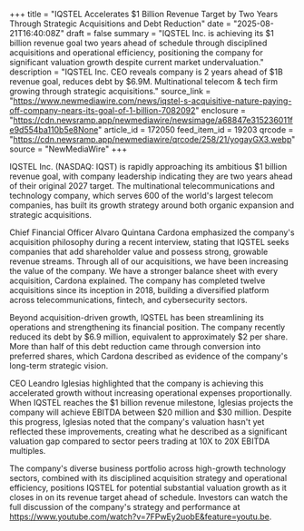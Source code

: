 +++
title = "IQSTEL Accelerates $1 Billion Revenue Target by Two Years Through Strategic Acquisitions and Debt Reduction"
date = "2025-08-21T16:40:08Z"
draft = false
summary = "IQSTEL Inc. is achieving its $1 billion revenue goal two years ahead of schedule through disciplined acquisitions and operational efficiency, positioning the company for significant valuation growth despite current market undervaluation."
description = "IQSTEL Inc. CEO reveals company is 2 years ahead of $1B revenue goal, reduces debt by $6.9M. Multinational telecom & tech firm growing through strategic acquisitions."
source_link = "https://www.newmediawire.com/news/iqstel-s-acquisitive-nature-paying-off-company-nears-its-goal-of-1-billion-7082092"
enclosure = "https://cdn.newsramp.app/newmediawire/newsimage/a68847e315236011fe9d554ba110b5e8None"
article_id = 172050
feed_item_id = 19203
qrcode = "https://cdn.newsramp.app/newmediawire/qrcode/258/21/yogayGX3.webp"
source = "NewMediaWire"
+++

<p>IQSTEL Inc. (NASDAQ: IQST) is rapidly approaching its ambitious $1 billion revenue goal, with company leadership indicating they are two years ahead of their original 2027 target. The multinational telecommunications and technology company, which serves 600 of the world's largest telecom companies, has built its growth strategy around both organic expansion and strategic acquisitions.</p><p>Chief Financial Officer Alvaro Quintana Cardona emphasized the company's acquisition philosophy during a recent interview, stating that IQSTEL seeks companies that add shareholder value and possess strong, growable revenue streams. Through all of our acquisitions, we have been increasing the value of the company. We have a stronger balance sheet with every acquisition, Cardona explained. The company has completed twelve acquisitions since its inception in 2018, building a diversified platform across telecommunications, fintech, and cybersecurity sectors.</p><p>Beyond acquisition-driven growth, IQSTEL has been streamlining its operations and strengthening its financial position. The company recently reduced its debt by $6.9 million, equivalent to approximately $2 per share. More than half of this debt reduction came through conversion into preferred shares, which Cardona described as evidence of the company's long-term strategic vision.</p><p>CEO Leandro Iglesias highlighted that the company is achieving this accelerated growth without increasing operational expenses proportionally. When IQSTEL reaches the $1 billion revenue milestone, Iglesias projects the company will achieve EBITDA between $20 million and $30 million. Despite this progress, Iglesias noted that the company's valuation hasn't yet reflected these improvements, creating what he described as a significant valuation gap compared to sector peers trading at 10X to 20X EBITDA multiples.</p><p>The company's diverse business portfolio across high-growth technology sectors, combined with its disciplined acquisition strategy and operational efficiency, positions IQSTEL for potential substantial valuation growth as it closes in on its revenue target ahead of schedule. Investors can watch the full discussion of the company's strategy and performance at <a href="https://www.youtube.com/watch?v=7FPwEy2uobE&feature=youtu.be" rel="nofollow" target="_blank">https://www.youtube.com/watch?v=7FPwEy2uobE&feature=youtu.be</a>.</p>